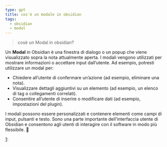 ```yaml
---
type: gpt
title: cos'è un modale in obsidian
tags:
  - obsidian
  - modal
---
```


> cosè un Modal in obsidian?

Un **Modal** in Obsidian è una finestra di dialogo o un popup che viene visualizzato sopra la nota attualmente aperta. I modali vengono utilizzati per mostrare informazioni o accettare input dall’utente. Ad esempio, potresti utilizzare un modal per:

- Chiedere all’utente di confermare un’azione (ad esempio, eliminare una nota).
- Visualizzare dettagli aggiuntivi su un elemento (ad esempio, un elenco di tag o collegamenti correlati).
- Consentire all’utente di inserire o modificare dati (ad esempio, impostazioni del plugin).

I modali possono essere personalizzati e contenere elementi come campi di input, pulsanti e testo. Sono una parte importante dell’interfaccia utente di Obsidian e consentono agli utenti di interagire con il software in modo più flessibile. 🐍

[](https://docs.obsidian.md/Plugins/User+interface/Modals)[1](https://docs.obsidian.md/Plugins/User+interface/Modals):